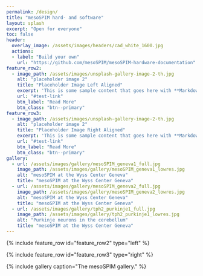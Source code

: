 ```yaml
---
permalink: /design/
title: "mesoSPIM hard- and software"
layout: splash
excerpt: "Open for everyone"
toc: false
header:
  overlay_image: /assets/images/headers/cad_white_1600.jpg
  actions:
  - label: "Build your own"
    url: "https://github.com/mesoSPIM/mesoSPIM-hardware-documentation"
feature_row2:
  - image_path: /assets/images/unsplash-gallery-image-2-th.jpg
    alt: "placeholder image 2"
    title: "Placeholder Image Left Aligned"
    excerpt: 'This is some sample content that goes here with **Markdown** formatting. Left aligned with `type="left"`'
    url: "#test-link"
    btn_label: "Read More"
    btn_class: "btn--primary"
feature_row3:
  - image_path: /assets/images/unsplash-gallery-image-2-th.jpg
    alt: "placeholder image 2"
    title: "Placeholder Image Right Aligned"
    excerpt: 'This is some sample content that goes here with **Markdown** formatting. Right aligned with `type="right"`'
    url: "#test-link"
    btn_label: "Read More"
    btn_class: "btn--primary"
gallery:
  - url: /assets/images/gallery/mesoSPIM_geneva1_full.jpg
    image_path: /assets/images/gallery/mesoSPIM_geneva1_lowres.jpg
    alt: "mesoSPIM at the Wyss Center Geneva"
    title: "mesoSPIM at the Wyss Center Geneva"
  - url: /assets/images/gallery/mesoSPIM_geneva2_full.jpg
    image_path: /assets/images/gallery/mesoSPIM_geneva2_lowres.jpg
    alt: "mesoSPIM at the Wyss Center Geneva"
    title: "mesoSPIM at the Wyss Center Geneva"
  - url: /assets/images/gallery/tph2_purkinje1_full.jpg
    image_path: /assets/images/gallery/tph2_purkinje1_lowres.jpg
    alt: "Purkinje neurons in the cerebellum"
    title: "mesoSPIM at the Wyss Center Geneva"
---
```


{% include feature_row id="feature_row2" type="left" %}

{% include feature_row id="feature_row3" type="right" %}

{% include gallery caption="The mesoSPIM gallery." %}
